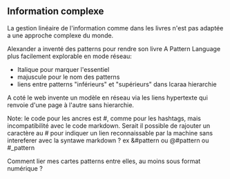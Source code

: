 ## Information complexe

La gestion linéaire de l'information comme dans les livres n'est pas adaptée a une approche complexe du monde.

Alexander a inventé des patterns pour rendre son livre A Pattern Language plus facilement explorable en mode réseau:
- Italique pour marquer l'essentiel
- majuscule pour le nom des patterns
- liens entre patterns "inférieurs" et "supérieurs" dans lcaraa hierarchie


A coté le web invente un modèle en réseau via les liens hypertexte qui renvoie d'une page à l'autre sans hierarchie.

Note: le code pour les ancres est #, comme pour les hashtags, mais incompatibilité avec le code markdown. Serait il possible de rajouter un caractère au # pour indiquer un lien reconnaissable par la machine sans intereferer avec la syntawe markdown ?
ex &#pattern ou @#pattern ou #_pattern

Comment lier mes cartes patterns entre elles, au moins sous format numérique ?
